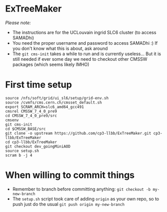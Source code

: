 ExTreeMaker
===========

*Please note:*
* The instructions are for the UCLouvain ingrid SLC6 cluster (to access SAMADhi)
* You need the proper username and password to access SAMADhi :) If you don't know what this is about, ask around
* The `git cms-init` takes a while to run and is currently useless... But it is still needed if ever some day we need to checkout other CMSSW packages (which seems likely IMHO)

# First time setup

 ```
 source /nfs/soft/grid/ui_sl6/setup/grid-env.sh
 source /cvmfs/cms.cern.ch/cmsset_default.sh
 export SCRAM_ARCH=slc6_amd64_gcc491
 cmsrel CMSSW_7_4_0_pre9
 cd CMSSW_7_4_0_pre9/src
 cmsenv
 git cms-init
 cd $CMSSW_BASE/src 
 git clone -o upstream https://github.com/cp3-llbb/ExTreeMaker.git cp3-llbb/ExTreeMaker
 cd cp3-llbb/ExTreeMaker
 git checkout dev_goingMiniAOD
 source setup.sh
 scram b -j 4
 ```
 
# When willing to commit things
  * Remember to branch before committing anything: ```git checkout -b my-new-branch```
  * The ```setup.sh``` script took care of adding ```origin``` as your own repo, so to push just do the usual ```git push origin my-new-branch```

